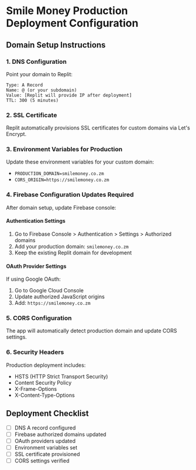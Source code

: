 # Smile Money Production Deployment Configuration

## Domain Setup Instructions

### 1. DNS Configuration
Point your domain to Replit:
```
Type: A Record
Name: @ (or your subdomain)
Value: [Replit will provide IP after deployment]
TTL: 300 (5 minutes)
```

### 2. SSL Certificate
Replit automatically provisions SSL certificates for custom domains via Let's Encrypt.

### 3. Environment Variables for Production
Update these environment variables for your custom domain:
- `PRODUCTION_DOMAIN=smilemoney.co.zm`
- `CORS_ORIGIN=https://smilemoney.co.zm`

### 4. Firebase Configuration Updates Required
After domain setup, update Firebase console:

#### Authentication Settings
1. Go to Firebase Console > Authentication > Settings > Authorized domains
2. Add your production domain: `smilemoney.co.zm`
3. Keep the existing Replit domain for development

#### OAuth Provider Settings
If using Google OAuth:
1. Go to Google Cloud Console
2. Update authorized JavaScript origins
3. Add: `https://smilemoney.co.zm`

### 5. CORS Configuration
The app will automatically detect production domain and update CORS settings.

### 6. Security Headers
Production deployment includes:
- HSTS (HTTP Strict Transport Security)
- Content Security Policy
- X-Frame-Options
- X-Content-Type-Options

## Deployment Checklist
- [ ] DNS A record configured
- [ ] Firebase authorized domains updated
- [ ] OAuth providers updated
- [ ] Environment variables set
- [ ] SSL certificate provisioned
- [ ] CORS settings verified